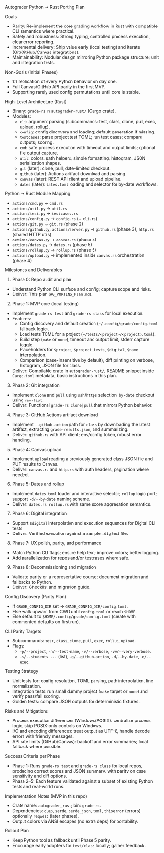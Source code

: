 Autograder Python → Rust Porting Plan

Goals
- Parity: Re-implement the core grading workflow in Rust with compatible CLI semantics where practical.
- Safety and robustness: Strong typing, controlled process execution, clear error reporting.
- Incremental delivery: Ship value early (local testing) and iterate (Git/GitHub/Canvas integrations).
- Maintainability: Modular design mirroring Python package structure; unit and integration tests.

Non-Goals (Initial Phases)
- 1:1 replication of every Python behavior on day one.
- Full Canvas/GitHub API parity in the first MVP.
- Supporting rarely used config permutations until core is stable.

High-Level Architecture (Rust)
- Binary: `grade-rs` in `autograder-rust/` (Cargo crate).
- Modules:
  - `cli`: argument parsing (subcommands: test, class, clone, pull, exec, upload, rollup).
  - `config`: config discovery and loading; default generation if missing.
  - `testcases`: parse project test TOML; run test cases; compare outputs; scoring.
  - `cmd`: safe process execution with timeout and output limits; optional file output capture.
  - `util`: colors, path helpers, simple formatting, histogram, JSON serialization shapes.
  - `git` (later): clone, pull, date-limited checkout.
  - `github` (later): Actions artifact download and parsing.
  - `canvas` (later): REST API client and upload pipeline.
  - `dates` (later): `dates.toml` loading and selector for by-date workflows.

Python → Rust Module Mapping
- `actions/cmd.py` → `cmd.rs`
- `actions/util.py` → `util.rs`
- `actions/test.py` → `testcases.rs`
- `actions/config.py` → `config.rs` (+ `cli.rs`)
- `actions/git.py` → `git.rs` (phase 2)
- `actions/github.py`, `actions/server.py` → `github.rs` (phase 3), `http.rs` (shared HTTP utils)
- `actions/canvas.py` → `canvas.rs` (phase 4)
- `actions/dates.py` → `dates.rs` (phase 5)
- `actions/rollup.py` → `rollup.rs` (phase 5)
- `actions/upload.py` → implemented inside `canvas.rs` orchestration (phase 4)

Milestones and Deliverables
1) Phase 0: Repo audit and plan
- Understand Python CLI surface and config; capture scope and risks.
- Deliver: This plan (`AG_PORTING_Plan.md`).

2) Phase 1: MVP core (local testing)
- Implement `grade-rs test` and `grade-rs class` for local execution.
- Features:
  - Config discovery and default creation (`~/.config/grade/config.toml` fallback logic).
  - Load tests TOML for a project (`~/tests/<project>/<project>.toml`).
  - Build step (`make` or `none`), timeout and output limit, stderr capture toggle.
  - Placeholders for `$project`, `$project_tests`, `$digital`, `$name` interpolation.
  - Comparison (case-insensitive by default), diff printing on verbose, histogram, JSON file for class.
- Deliver: Compilable crate in `autograder-rust/`, README snippet inside `Cargo.toml` metadata, basic instructions in this plan.

3) Phase 2: Git integration
- Implement `clone` and `pull` using `ssh`/`https` selection; `by-date` checkout using `rev-list`.
- Deliver: Functional `grade-rs clone|pull` that mirrors Python behavior.

4) Phase 3: GitHub Actions artifact download
- Implement `--github-action` path for `class` by downloading the latest artifact, extracting `grade-results.json`, and summarizing.
- Deliver: `github.rs` with API client; env/config token, robust error handling.

5) Phase 4: Canvas upload
- Implement `upload` reading a previously generated class JSON file and PUT results to Canvas.
- Deliver: `canvas.rs` and `http.rs` with auth headers, pagination where needed.

6) Phase 5: Dates and rollup
- Implement `dates.toml` loader and interactive selector; `rollup` logic port; support `-d/--by-date` naming scheme.
- Deliver: `dates.rs`, `rollup.rs` with same score aggregation semantics.

7) Phase 6: Digital integration
- Support `$digital` interpolation and execution sequences for Digital CLI tests.
- Deliver: Verified execution against a sample `.dig` test file.

8) Phase 7: UX polish, parity, and performance
- Match Python CLI flags; ensure help text; improve colors; better logging.
- Add parallelization for repos and/or testcases where safe.

9) Phase 8: Decommissioning and migration
- Validate parity on a representative course; document migration and fallbacks to Python.
- Deliver: Checklist and migration guide.

Config Discovery (Parity Plan)
- If `GRADE_CONFIG_DIR` set → `GRADE_CONFIG_DIR/config.toml`.
- Else walk upward from CWD until `config.toml` or reach `$HOME`.
- Else default to `$HOME/.config/grade/config.toml` (create with commented defaults on first run).

CLI Parity Targets
- Subcommands: `test`, `class`, `clone`, `pull`, `exec`, `rollup`, `upload`.
- Flags:
  - `-p/--project`, `-n/--test-name`, `-v/--verbose`, `-vv/--very-verbose`.
  - `-s/--students ...` (list), `-g/--github-action`, `-d/--by-date`, `-e/--exec`.

Testing Strategy
- Unit tests for: config resolution, TOML parsing, path interpolation, line normalization.
- Integration tests: run small dummy project (`make` target or `none`) and verify pass/fail scoring.
- Golden tests: compare JSON outputs for deterministic fixtures.

Risks and Mitigations
- Process execution differences (Windows/POSIX): centralize process logic; skip POSIX-only controls on Windows.
- I/O and encoding differences: treat output as UTF-8, handle decode errors with friendly messages.
- API rate limits (GitHub/Canvas): backoff and error summaries; local fallback where possible.

Success Criteria per Phase
- Phase 1: Runs `grade-rs test` and `grade-rs class` for local repos, producing correct scores and JSON summary, with parity on case sensitivity and diff options.
- Phase 2–5: Each feature validated against a subset of existing Python tests and real-world runs.

Implementation Notes (MVP in this repo)
- Crate name: `autograder_rust`; bin: `grade-rs`.
- Dependencies: `clap`, `serde`, `serde_json`, `toml`, `thiserror` (errors), optionally `reqwest` (later phases).
- Output colors via ANSI escapes (no extra deps) for portability.

Rollout Plan
- Keep Python tool as fallback until Phase 5 parity.
- Encourage early adopters for `test/class` locally; gather feedback.

